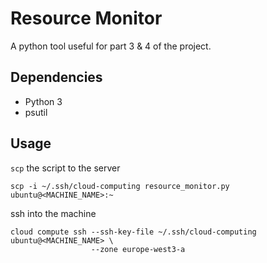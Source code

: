 # Resource Monitor

A python tool useful for part 3 & 4 of the project.

## Dependencies

* Python 3
* psutil

## Usage

`scp` the script to the server
```shell
scp -i ~/.ssh/cloud-computing resource_monitor.py ubuntu@<MACHINE_NAME>:~
```

ssh into the machine
```shell
cloud compute ssh --ssh-key-file ~/.ssh/cloud-computing ubuntu@<MACHINE_NAME> \
                  --zone europe-west3-a
```

